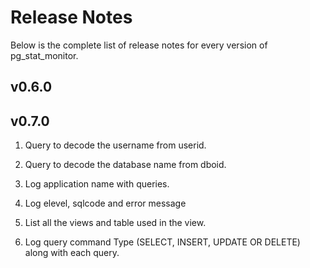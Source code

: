# Release Notes

Below is the complete list of release notes for every version of pg_stat_monitor.

## v0.6.0

## v0.7.0

1. Query to decode the username from userid.

2. Query to decode the database name from dboid.

3. Log application name with queries.

4. Log elevel, sqlcode and error message 

5. List all the views and table used in the view.

6. Log query command Type (SELECT, INSERT, UPDATE OR DELETE) along with each query.
